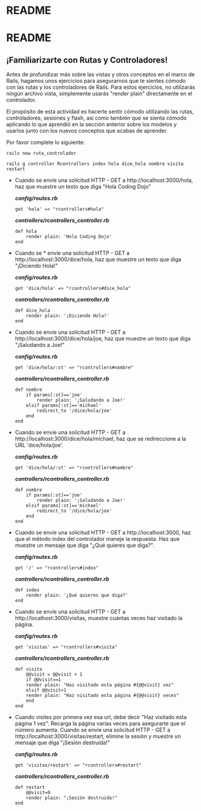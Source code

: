 # README

# README

## ¡Familiarizarte con Rutas y Controladores!

Antes de profundizar más sobre las vistas y otros conceptos en el marco de Rails, hagamos unos ejercicios para asegurarnos que te sientes cómodo con las rutas y los controladores de Rails. Para estos ejercicios, no utilizarás ningún archivo vista, simplemente usarás "render plain" directamente en el controlador.

El propósito de esta actividad es hacerte sentir cómodo utilizando las rutas, controladores, sesiones y flash, así como también que se sienta cómodo aplicando lo que aprendió en la sección anterior sobre los modelos y usarlos junto con los nuevos conceptos que acabas de aprender. 

Por favor complete lo siguiente:

~~~
rails new ruta_controlador

rails g controller Rcontrollers index hola dice_hola nombre visita restart
~~~

* Cuando se envíe una solicitud HTTP - GET a http://localhost:3000/hola, haz que muestre un texto que diga "Hola Coding Dojo"

    ***config/routes.rb***
    ~~~
    get 'hola' => "rcontrollers#hola"
    ~~~

    ***controllers/rcontrollers_controller.rb***
    ~~~
    def hola
        render plain: 'Hola Coding Dojo'    
    end
    ~~~

* Cuando se * envíe una solicitud HTTP - GET a http://localhost:3000/dice/hola, haz que muestre un texto que diga "¡Diciendo Hola!"  

    ***config/routes.rb***
    ~~~
    get 'dice/hola' => "rcontrollers#dice_hola"
    ~~~

    ***controllers/rcontrollers_controller.rb***
    ~~~
    def dice_hola
        render plain: '¡Diciendo Hola!'    
    end
    ~~~

* Cuando se envíe una solicitud HTTP - GET a http://localhost:3000/dice/hola/joe, haz que muestre un texto que diga "¡Saludando a Joe!"

    ***config/routes.rb***
    ~~~
    get 'dice/hola/:st' => "rcontrollers#nombre"
    ~~~

    ***controllers/rcontrollers_controller.rb***
    ~~~
    def nombre
        if params[:st]=='joe'
            render plain: '¡Saludando a Joe!'    
        elsif params[:st]=='michael'
            redirect_to '/dice/hola/joe'
        end
    end
    ~~~

* Cuando se envíe una solicitud HTTP - GET a http://localhost:3000/dice/hola/michael, haz que se redireccione a la URL 'dice/hola/joe'. 

    ***config/routes.rb***
    ~~~
    get 'dice/hola/:st' => "rcontrollers#nombre"
    ~~~

    ***controllers/rcontrollers_controller.rb***
    ~~~
    def nombre
        if params[:st]=='joe'
            render plain: '¡Saludando a Joe!'    
        elsif params[:st]=='michael'
            redirect_to '/dice/hola/joe'
        end
    end
    ~~~

* Cuando se envíe una solicitud HTTP - GET a http://localhost:3000, haz que el método index del controlador maneje la respuesta. Haz que muestre un mensaje que diga "¿Qué quieres que diga?".

    ***config/routes.rb***
    ~~~
    get '/' => "rcontrollers#index"
    ~~~

    ***controllers/rcontrollers_controller.rb***
    ~~~
    def index
        render plain: '¿Qué quieres que diga?'    
    end
    ~~~

* Cuando se envíe una solicitud HTTP - GET a http://localhost:3000/visitas, muestre cuántas veces haz visitado la página. 

    ***config/routes.rb***
    ~~~
    get 'visitas' => "rcontrollers#visita"
    ~~~

    ***controllers/rcontrollers_controller.rb***
    ~~~
    def visita
        @@visit = @@visit + 1
        if @@visit==1
        render plain: "Haz visitado esta página #{@@visit} vez"
        elsif @@visit>1
        render plain: "Haz visitado esta página #{@@visit} veces"
        end
    end
    ~~~

* Cuando visites por primera vez esa url, debe decir "Haz visitado esta página 1 vez". Recarga la página varias veces para asegurarte que el número aumenta.  Cuando se envíe una solicitud HTTP - GET a http://localhost:3000/visitas/restart, elimine la sesión y muestre un mensaje que diga "¡Sesión destruida!"

    ***config/routes.rb***
    ~~~
    get 'visitas/restart' => "rcontrollers#restart"
    ~~~

    ***controllers/rcontrollers_controller.rb***
    ~~~
    def restart
        @@visit=0
        render plain: "¡Sesión destruida!"
    end
    ~~~




